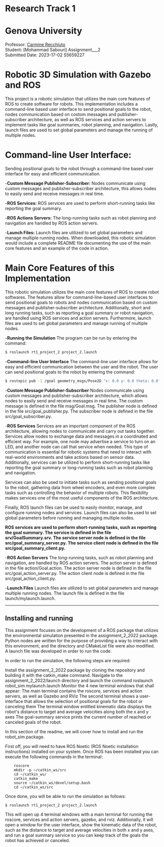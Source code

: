 # Research Track 1
# Genova University 
Professor: [Carmine Recchiuto](https://github.com/CarmineD8 "Carmine Recchiuto")\
Student: [Mohammad Sabouri]
Assignment___2\
Submitted Date: 2023-17-02
S5659227


# Robotic 3D Simulation with Gazebo and ROS
This project is a robotic simulation that utilizes the main core features of ROS to create software for robots. This implementation includes a command-line based user interface to send positional goals to the robot, nodes communication based on costom messages and publisher-subscriber architecture, as well as ROS services and action servers to implement tasks like goal summaries, robot planning, and navigation. Lastly, launch files are used to set global parameters and manage the running of multiple nodes.

# Command-line User Interface:
Sending positional goals to the robot through a command-line based user interface for easy and efficient communication.

-**Custom Message Publisher-Subscriber:** Nodes communicate using custom messages and publisher-subscriber architecture, this allows nodes to easily send and receive messages in real time.

-**ROS Services:** ROS services are used to perform short-running tasks like reporting the goal summary.

-**ROS Actions Servers:** The long-running tasks such as robot planning and navigation are handled by ROS action servers.

-**Launch Files:** Launch files are utilized to set global parameters and manage multiple running nodes.
When downloaded, this robotic simulation would include a complete README file documenting the use of the main core features and an example of the code in action.

# Main Core Features of this Implementation
This robotic simulation utilizes the main core features of ROS to create robot softwares. The features allow for command-line-based user interfaces to send positional goals to robots and nodes communication based on custom messages and publisher-subscriber architecture. Additionally, short and long running tasks, such as reporting a goal summary or robot navigation, are handled using ROS services and action servers. Furthermore, launch files are used to set global parameters and manage running of multiple nodes.

-**Running the Simulation**
The program can be run by entering the command:
```bash
$ roslaunch rt1_project_2 project_2.launch
```
-**Command-line User Interface**
The command-line user interface allows for easy and efficient communication between the user and the robot. The user can send positional goals to the robot by entering the command:
```bash
$ rostopic pub -1 /goal geometry_msgs/Pose2D "x: 0.0 y: 0.0 theta: 0.0"
```
-**Custom Message Publisher-Subscriber**
Nodes communicate using custom messages and publisher-subscriber architecture, which allows nodes to easily send and receive messages in real time. The custom message is defined in the file msg/Goal.msg. The publisher node is defined in the file src/goal_publisher.py. The subscriber node is defined in the file src/goal_subscriber.py.

-**ROS Services**
Services are an important component of the ROS architecture, allowing nodes to communicate and carry out tasks together. Services allow nodes to exchange data and messages in a coordinated and efficient way. For example, one node may advertise a service to turn on an LED, and another node can call that service when needed. This type of communication is essential for robotic systems that need to interact with real-world environments and take actions based on sensor data. Additionally, services can be utilized to perform short-running tasks like reporting the goal summary or long-running tasks such as robot planning and navigation.

Services can also be used to initiate tasks such as sending positional goals to the robot, gathering data from wheel encoders, and even more complex tasks such as controlling the behavior of multiple robots. This flexibility makes services one of the most useful components of the ROS architecture.

Finally, ROS launch files can be used to easily monitor, manage, and configure running nodes and services. Launch files can also be used to set global parameters before running and managing multiple nodes.

**ROS services are used to perform short-running tasks, such as reporting the goal summary. The service is defined in the file srv/GoalSummary.srv. The service server node is defined in the file src/goal_summary_server.py. The service client node is defined in the file src/goal_summary_client.py.**

-**ROS Action Servers**
The long-running tasks, such as robot planning and navigation, are handled by ROS action servers. The action server is defined in the file action/Goal.action. The action server node is defined in the file src/goal_action_server.py. The action client node is defined in the file src/goal_action_client.py.

-**Launch Files**
Launch files are utilized to set global parameters and manage multiple running nodes. The launch file is defined in the file launch/mylaunch.launch.

-----------------------------------------------------
## Installing and running
This assignment focuses on the development of a ROS package that utilizes the environmental simulation presented in the assignment_2_2022 package. Python nodes are written for the purpose of providing a way to interact with this environment, and the directory and CMakeList file were also modified. A launch file was developed in order to run the code.

In order to run the simulation, the following steps are required:

Install the assignment_2_2022 package by cloning the repository and building it with the catkin_make command.
Navigate to the assignment_2_2022/launch directory and launch the command roslaunch robot_sim mylaunch.launch
Monitor the 4 new terminal windows that shall appear:
The main terminal contains the roscore, services and action servers, as well as Gazebo and RViz
The second terminal shows a user-interface that allows the selection of positional goals for the robot or canceling them
The terminal window entitled kinematic data displays the robot's distance to target and average velocities along both the x and y axes
The goal-summary service prints the current number of reached or canceled goals of the robot.


In this section of the readme, we will cover how to install and run the robot_sim package.

First off, you will need to have ROS Noetic (ROS Noetic installation instructions) installed on your system. Once ROS has been installed you can execute the following commands in the terminal:

````shell
    roscore
    mkdir -p ~/catkin_ws/src
    cd ~/catkin_ws/
    catkin_make
    source ~/catkin_ws/devel/setup.bash
    cd ~/catkin_ws/src
````

Once done, you will be able to run the simulation as follows:

````shell
$ roslaunch rt1_project_2 project_2.launch

````
This will open up 4 terminal windows with a main terminal for running the roscore, services and action servers, gazebo, and rviz. Additionally, it will open a window for the user interface, show the kinematic data of the robot, such as the distance to target and average velocities in both x and y axes, and run a goal summary service so you can keep track of the goals the robot has achieved or canceled.
